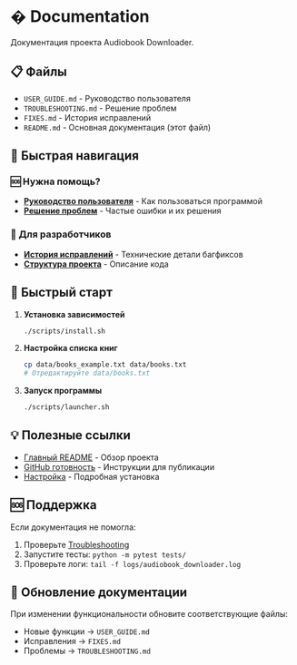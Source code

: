 # � Documentation

Документация проекта Audiobook Downloader.

## 📋 Файлы

- `USER_GUIDE.md` - Руководство пользователя
- `TROUBLESHOOTING.md` - Решение проблем  
- `FIXES.md` - История исправлений
- `README.md` - Основная документация (этот файл)

## 📖 Быстрая навигация

### 🆘 Нужна помощь?
- [**Руководство пользователя**](USER_GUIDE.md) - Как пользоваться программой
- [**Решение проблем**](TROUBLESHOOTING.md) - Частые ошибки и их решения

### 🔧 Для разработчиков
- [**История исправлений**](FIXES.md) - Технические детали багфиксов
- [**Структура проекта**](../src/README.md) - Описание кода

## 🚀 Быстрый старт

1. **Установка зависимостей**
   ```bash
   ./scripts/install.sh
   ```

2. **Настройка списка книг**
   ```bash
   cp data/books_example.txt data/books.txt
   # Отредактируйте data/books.txt
   ```

3. **Запуск программы**
   ```bash
   ./scripts/launcher.sh
   ```

## 💡 Полезные ссылки

- [Главный README](../README.md) - Обзор проекта
- [GitHub готовность](../GITHUB_READY.md) - Инструкции для публикации
- [Настройка](../SETUP.md) - Подробная установка

## 🆘 Поддержка

Если документация не помогла:
1. Проверьте [Troubleshooting](TROUBLESHOOTING.md)
2. Запустите тесты: `python -m pytest tests/`
3. Проверьте логи: `tail -f logs/audiobook_downloader.log`

## 📝 Обновление документации

При изменении функциональности обновите соответствующие файлы:
- Новые функции → `USER_GUIDE.md`
- Исправления → `FIXES.md`  
- Проблемы → `TROUBLESHOOTING.md`
